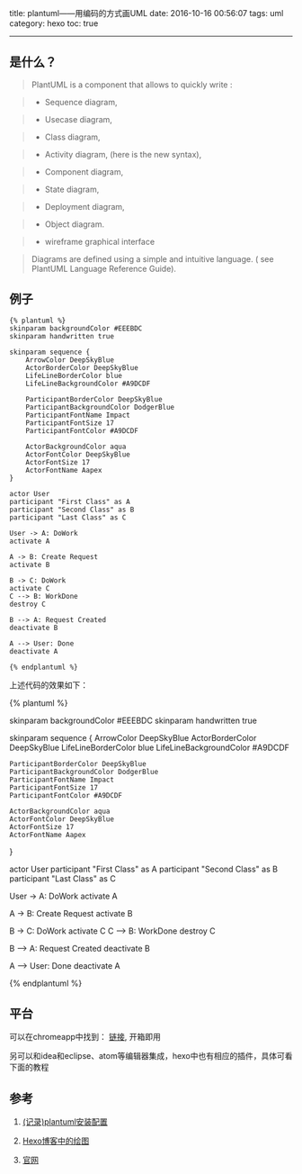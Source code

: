 title: plantuml——用编码的方式画UML
date: 2016-10-16 00:56:07
tags: uml
category: hexo
toc: true

---
## 是什么？

>PlantUML is a component that allows to quickly write :

> * Sequence diagram,

> * Usecase diagram,

> * Class diagram,

> * Activity diagram, (here is the new syntax),

> * Component diagram,

> * State diagram,

> * Deployment diagram,

> * Object diagram.

> * wireframe graphical interface

> Diagrams are defined using a simple and intuitive  language. ( see PlantUML Language Reference Guide).

## 例子

```
{% plantuml %}
skinparam backgroundColor #EEEBDC
skinparam handwritten true

skinparam sequence {
	ArrowColor DeepSkyBlue
	ActorBorderColor DeepSkyBlue
	LifeLineBorderColor blue
	LifeLineBackgroundColor #A9DCDF

	ParticipantBorderColor DeepSkyBlue
	ParticipantBackgroundColor DodgerBlue
	ParticipantFontName Impact
	ParticipantFontSize 17
	ParticipantFontColor #A9DCDF

	ActorBackgroundColor aqua
	ActorFontColor DeepSkyBlue
	ActorFontSize 17
	ActorFontName Aapex
}

actor User
participant "First Class" as A
participant "Second Class" as B
participant "Last Class" as C

User -> A: DoWork
activate A

A -> B: Create Request
activate B

B -> C: DoWork
activate C
C --> B: WorkDone
destroy C

B --> A: Request Created
deactivate B

A --> User: Done
deactivate A

{% endplantuml %}
```

上述代码的效果如下：

{% plantuml %}

skinparam backgroundColor #EEEBDC
skinparam handwritten true

skinparam sequence {
	ArrowColor DeepSkyBlue
	ActorBorderColor DeepSkyBlue
	LifeLineBorderColor blue
	LifeLineBackgroundColor #A9DCDF

	ParticipantBorderColor DeepSkyBlue
	ParticipantBackgroundColor DodgerBlue
	ParticipantFontName Impact
	ParticipantFontSize 17
	ParticipantFontColor #A9DCDF

	ActorBackgroundColor aqua
	ActorFontColor DeepSkyBlue
	ActorFontSize 17
	ActorFontName Aapex
}

actor User
participant "First Class" as A
participant "Second Class" as B
participant "Last Class" as C

User -> A: DoWork
activate A

A -> B: Create Request
activate B

B -> C: DoWork
activate C
C --> B: WorkDone
destroy C

B --> A: Request Created
deactivate B

A --> User: Done
deactivate A

{% endplantuml %}

## 平台

可以在chromeapp中找到： [链接](https://chrome.google.com/webstore/detail/uml-diagram-editor/hoepdgfgogmeofkgkpapbdpdjkplcode?utm_source=chrome-ntp-icon), 开箱即用

另可以和idea和eclipse、atom等编辑器集成，hexo中也有相应的插件，具体可看下面的教程

## 参考

1. [(记录)plantuml安装配置](http://skyao.github.io/2014/12/05/plantuml-installation/index.html)

2. [Hexo博客中的绘图](http://keyun.ml/2016/07/25/2016-07-25-hexo-uml.html)

3. [官网](http://plantuml.com/)
